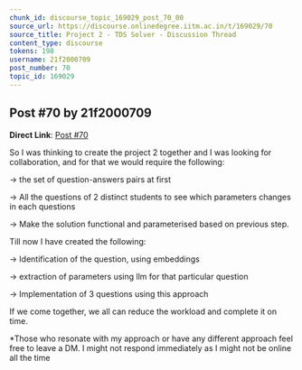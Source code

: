 ```yaml
---
chunk_id: discourse_topic_169029_post_70_00
source_url: https://discourse.onlinedegree.iitm.ac.in/t/169029/70
source_title: Project 2 - TDS Solver - Discussion Thread
content_type: discourse
tokens: 198
username: 21f2000709
post_number: 70
topic_id: 169029
---
```


## Post #70 by 21f2000709

**Direct Link**: [Post #70](https://discourse.onlinedegree.iitm.ac.in/t/169029/70)

So I was thinking to create the project 2 together and I was looking for collaboration, and for that we would require the following:

→ the set of question-answers pairs at first

→ All the questions of 2 distinct students to see which parameters changes in each questions

→ Make the solution functional and parameterised based on previous step.

Till now I have created the following:

→ Identification of the question, using embeddings

→ extraction of parameters using llm for that particular question

→ Implementation of 3 questions using this approach

If we come together, we all can reduce the workload and complete it on time.

*Those who resonate with my approach or have any different approach feel free to leave a DM. I might not respond immediately as I might not be online all the time
